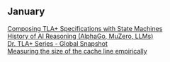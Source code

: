 ## January

[Composing TLA+ Specifications with State Machines](https://www.hillelwayne.com/post/composing-tla/)  
[History of AI Reasoning (AlphaGo, MuZero, LLMs)](https://www.youtube.com/watch?v=PvDaPeQjxOE)  
[Dr. TLA+ Series - Global Snapshot](https://www.youtube.com/watch?v=ao58xine3jM)  
[Measuring the size of the cache line empirically](https://lemire.me/blog/2023/12/12/measuring-the-size-of-the-cache-line-empirically/)  
